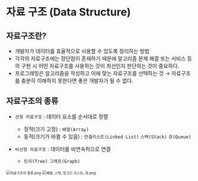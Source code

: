 # 자료 구조 (Data Structure)

## 자료구조란?
* 개발자가 데이터를 효율적으로 사용할 수 있도록 정리하는 방법
* 각각의 자료구조에는 장단점이 존재하기 때문에 알고리즘 문제 해결 또는 서비스 등의 구현 시 어떤 자료구조를 사용하는 것이 최선인지 판단하는 것이 중요하다.
* 프로그래밍은 알고리즘을 작성하고 이에 맞는 자료구조를 선택하는 것
→ 자료구조를 충분히 이해하지 못한다면 좋은 개발자가 될 수 없다.

## 자료구조의 종류
* `선형 자료구조` : 데이터 요소를 순서대로 정렬
  * 정적(크기 고정) : `배열(Array)`
  * 동적(크기가 바뀔 수 있음) : `연결리스트(Linked List)` `스택(Stack)` `큐(Queue)`


* `비선형 자료구조` : 데이터를 비연속적으로 연결
  * `트리(Tree)`  `그래프(Graph)`


<img src="https://www.hanbit.co.kr/data/editor/20231027090450_wfludeql.png" alt="자료구조의 종류.png" style="zoom: 67%;" />

<img src="https://www.hanbit.co.kr/data/editor/20231027090834_lhwmobfs.png" alt="배열, 스택, 링크드 리스트, 큐.png" style="zoom:67%;" />